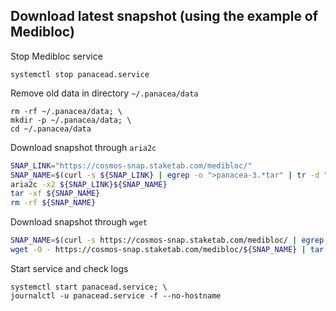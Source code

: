 ## Download latest snapshot (using the example of Medibloc)  
Stop Medibloc service  
```
systemctl stop panacead.service
```  

Remove old data in directory `~/.panacea/data`  
```
rm -rf ~/.panacea/data; \
mkdir -p ~/.panacea/data; \
cd ~/.panacea/data
```

Download snapshot through `aria2c`  
```bash
SNAP_LINK="https://cosmos-snap.staketab.com/medibloc/"
SNAP_NAME=$(curl -s ${SNAP_LINK} | egrep -o ">panacea-3.*tar" | tr -d ">")
aria2c -x2 ${SNAP_LINK}${SNAP_NAME}
tar -xf ${SNAP_NAME}
rm -rf ${SNAP_NAME}
```

Download snapshot through `wget`  
```bash
SNAP_NAME=$(curl -s https://cosmos-snap.staketab.com/medibloc/ | egrep -o ">panacea-3.*tar" | tr -d ">"); \
wget -O - https://cosmos-snap.staketab.com/medibloc/${SNAP_NAME} | tar xf -
```

Start service and check logs  
```
systemctl start panacead.service; \
journalctl -u panacead.service -f --no-hostname
```
